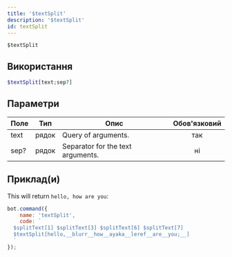 ```yaml
---
title: '$textSplit'
description: '$textSplit'
id: textSplit
---
```


`$textSplit`

## Використання

```php
$textSplit[text;sep?]
```

## Параметри

| Поле | Тип   | Опис                              | Обов'язковий |
| ---- | ----- | --------------------------------- |:------------:|
| text | рядок | Query of arguments.               |     так      |
| sep? | рядок | Separator for the text arguments. |      ні      |

## Приклад(и)

This will return `hello, how are you`:

```javascript
bot.command({
    name: 'textSplit',
    code: `
  $splitText[1] $splitText[3] $splitText[6] $splitText[7]
  $textSplit[hello,__blurr__how__ayaka__leref__are__you;__]
  `
});
```